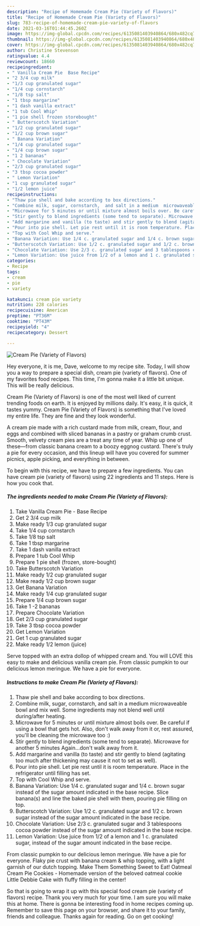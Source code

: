 ```yaml
---
description: "Recipe of Homemade Cream Pie (Variety of Flavors)"
title: "Recipe of Homemade Cream Pie (Variety of Flavors)"
slug: 783-recipe-of-homemade-cream-pie-variety-of-flavors
date: 2021-03-16T01:44:45.260Z
image: https://img-global.cpcdn.com/recipes/6135081403940864/680x482cq70/cream-pie-variety-of-flavors-recipe-main-photo.jpg
thumbnail: https://img-global.cpcdn.com/recipes/6135081403940864/680x482cq70/cream-pie-variety-of-flavors-recipe-main-photo.jpg
cover: https://img-global.cpcdn.com/recipes/6135081403940864/680x482cq70/cream-pie-variety-of-flavors-recipe-main-photo.jpg
author: Christine Stevenson
ratingvalue: 4.4
reviewcount: 18660
recipeingredient:
- " Vanilla Cream Pie  Base Recipe"
- "2 3/4 cup milk"
- "1/3 cup granulated sugar"
- "1/4 cup cornstarch"
- "1/8 tsp salt"
- "1 tbsp margarine"
- "1 dash vanilla extract"
- "1 tub Cool Whip"
- "1 pie shell frozen storebought"
- " Butterscotch Variation"
- "1/2 cup granulated sugar"
- "1/2 cup brown sugar"
- " Banana Variation"
- "1/4 cup granulated sugar"
- "1/4 cup brown sugar"
- "1 2 bananas"
- " Chocolate Variation"
- "2/3 cup granulated sugar"
- "3 tbsp cocoa powder"
- " Lemon Variation"
- "1 cup granulated sugar"
- "1/2 lemon juice"
recipeinstructions:
- "Thaw pie shell and bake according to box directions."
- "Combine milk, sugar, cornstarch,  and salt in a medium  microwaveable bowl and mix well. Some ingredients may not blend well until during/after heating."
- "Microwave for 5 minutes or until mixture almost boils over. Be careful if using a bowl that gets hot. Also, don&#39;t walk away from it or, rest assured, you&#39;ll be cleaning the microwave too :)"
- "Stir gently to blend ingredients (some tend to separate). Microwave for another 5 minutes Again...don&#39;t walk away from it."
- "Add margarine and vanilla (to taste) and stir gently to blend (agitating too much after thickening may cause it not to set as well)."
- "Pour into pie shell. Let pie rest until it is room temperature. Place in the refrigerator until filling has set."
- "Top with Cool Whip and serve."
- "Banana Variation: Use 1/4 c. granulated sugar and 1/4 c. brown sugar instead of the sugar amount indicated in the base recipe. Slice banana(s) and line the baked pie shell with them, pouring pie filling on top."
- "Butterscotch Variation: Use 1/2 c. granulated sugar and 1/2 c. brown sugar instead of the sugar amount indicated in the base recipe."
- "Chocolate Variation: Use 2/3 c. granulated sugar and 3 tablespoons cocoa powder instead of the sugar amount indicated in the base recipe."
- "Lemon Variation: Use juice from 1/2 of a lemon and 1 c. granulated sugar, instead of the sugar amount indicated in the base recipe."
categories:
- Recipe
tags:
- cream
- pie
- variety

katakunci: cream pie variety 
nutrition: 228 calories
recipecuisine: American
preptime: "PT36M"
cooktime: "PT43M"
recipeyield: "4"
recipecategory: Dessert

---
```



![Cream Pie (Variety of Flavors)](https://img-global.cpcdn.com/recipes/6135081403940864/680x482cq70/cream-pie-variety-of-flavors-recipe-main-photo.jpg)

Hey everyone, it is me, Dave, welcome to my recipe site. Today, I will show you a way to prepare a special dish, cream pie (variety of flavors). One of my favorites food recipes. This time, I'm gonna make it a little bit unique. This will be really delicious.

Cream Pie (Variety of Flavors) is one of the most well liked of current trending foods on earth. It is enjoyed by millions daily. It's easy, it is quick, it tastes yummy. Cream Pie (Variety of Flavors) is something that I've loved my entire life. They are fine and they look wonderful.

A cream pie made with a rich custard made from milk, cream, flour, and eggs and combined with sliced bananas in a pastry or graham crumb crust. Smooth, velvety cream pies are a treat any time of year. Whip up one of these—from classic banana cream to a boozy eggnog custard. There&#39;s truly a pie for every occasion, and this lineup will have you covered for summer picnics, apple picking, and everything in between.


To begin with this recipe, we have to prepare a few ingredients. You can have cream pie (variety of flavors) using 22 ingredients and 11 steps. Here is how you cook that.

<!--inarticleads1-->

##### The ingredients needed to make Cream Pie (Variety of Flavors):

1. Take  Vanilla Cream Pie - Base Recipe
1. Get 2 3/4 cup milk
1. Make ready 1/3 cup granulated sugar
1. Take 1/4 cup cornstarch
1. Take 1/8 tsp salt
1. Take 1 tbsp margarine
1. Take 1 dash vanilla extract
1. Prepare 1 tub Cool Whip
1. Prepare 1 pie shell (frozen, store-bought)
1. Take  Butterscotch Variation
1. Make ready 1/2 cup granulated sugar
1. Make ready 1/2 cup brown sugar
1. Get  Banana Variation
1. Make ready 1/4 cup granulated sugar
1. Prepare 1/4 cup brown sugar
1. Take 1 -2 bananas
1. Prepare  Chocolate Variation
1. Get 2/3 cup granulated sugar
1. Take 3 tbsp cocoa powder
1. Get  Lemon Variation
1. Get 1 cup granulated sugar
1. Make ready 1/2 lemon (juice)


Serve topped with an extra dollop of whipped cream and. You will LOVE this easy to make and delicious vanilla cream pie. From classic pumpkin to our delicious lemon meringue. We have a pie for everyone. 

<!--inarticleads2-->

##### Instructions to make Cream Pie (Variety of Flavors):

1. Thaw pie shell and bake according to box directions.
1. Combine milk, sugar, cornstarch,  and salt in a medium  microwaveable bowl and mix well. Some ingredients may not blend well until during/after heating.
1. Microwave for 5 minutes or until mixture almost boils over. Be careful if using a bowl that gets hot. Also, don&#39;t walk away from it or, rest assured, you&#39;ll be cleaning the microwave too :)
1. Stir gently to blend ingredients (some tend to separate). Microwave for another 5 minutes Again...don&#39;t walk away from it.
1. Add margarine and vanilla (to taste) and stir gently to blend (agitating too much after thickening may cause it not to set as well).
1. Pour into pie shell. Let pie rest until it is room temperature. Place in the refrigerator until filling has set.
1. Top with Cool Whip and serve.
1. Banana Variation: Use 1/4 c. granulated sugar and 1/4 c. brown sugar instead of the sugar amount indicated in the base recipe. Slice banana(s) and line the baked pie shell with them, pouring pie filling on top.
1. Butterscotch Variation: Use 1/2 c. granulated sugar and 1/2 c. brown sugar instead of the sugar amount indicated in the base recipe.
1. Chocolate Variation: Use 2/3 c. granulated sugar and 3 tablespoons cocoa powder instead of the sugar amount indicated in the base recipe.
1. Lemon Variation: Use juice from 1/2 of a lemon and 1 c. granulated sugar, instead of the sugar amount indicated in the base recipe.


From classic pumpkin to our delicious lemon meringue. We have a pie for everyone. Flaky pie crust with banana cream &amp; whip topping, with a light garnish of our dutch topping. Make Them Something Sweet to Eat! Oatmeal Cream Pie Cookies - Homemade version of the beloved oatmeal cookie Little Debbie Cake with fluffy filling in the center! 

So that is going to wrap it up with this special food cream pie (variety of flavors) recipe. Thank you very much for your time. I am sure you will make this at home. There is gonna be interesting food in home recipes coming up. Remember to save this page on your browser, and share it to your family, friends and colleague. Thanks again for reading. Go on get cooking!

